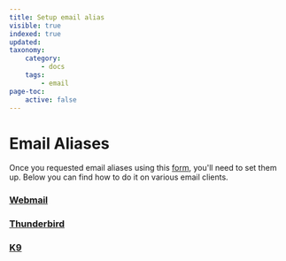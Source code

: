 ```yaml
---
title: Setup email alias
visible: true
indexed: true
updated:
taxonomy:
    category:
        - docs
    tags:
        - email
page-toc:
    active: false
---
```


# Email Aliases

Once you requested email aliases using this [form](https://disroot.org/en/forms/alias-request-form), you'll need to set them up. Below you can find how to do it on various email clients.

### [Webmail](webmail)
### [Thunderbird](thunderbird)
### [K9](k9)
